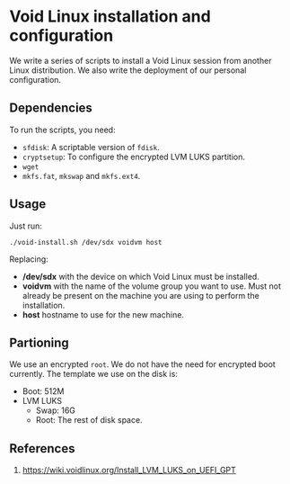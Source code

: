 # Void Linux installation and configuration
We write a series of scripts to install a Void Linux session from another
Linux distribution. We also write the deployment of our personal configuration.

## Dependencies
To run the scripts, you need:
* `sfdisk`: A scriptable version of `fdisk`.
* `cryptsetup`: To configure the encrypted LVM LUKS partition.
* `wget`
* `mkfs.fat`, `mkswap` and `mkfs.ext4`.

## Usage
Just run:

```shell
./void-install.sh /dev/sdx voidvm host
```

Replacing:
* **/dev/sdx** with the device on which Void Linux must be installed.
* **voidvm** with the name of the volume group you want to use. Must not already
be present on the machine you are using to perform the installation.
* **host** hostname to use for the new machine.

## Partioning
We use an encrypted `root`. We do not have the need for encrypted boot
currently. The template we use on the disk is:
* Boot: 512M
* LVM LUKS
  * Swap: 16G
  * Root: The rest of disk space.

## References
1. https://wiki.voidlinux.org/Install_LVM_LUKS_on_UEFI_GPT
